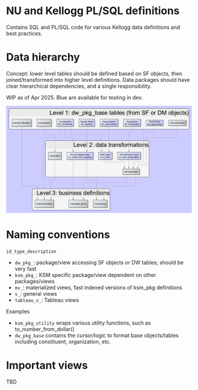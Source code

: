 # NU and Kellogg PL/SQL definitions

Contains SQL and PL/SQL code for various Kellogg data definitions and best practices.

# Data hierarchy

Concept: lower level tables should be defined based on SF objects, then joined/transformed into higher level definitions. Data packages should have clear hierarchical dependencies, and a single responsibility.

WIP as of Apr 2025. Blue are available for testing in dev.

![data_hierarchy.png](images/data_hierarchy.png "Proposed data hierarchy")

# Naming conventions

`id_type_description`

 * `dw_pkg_`: package/view accessing SF objects or DW tables; should be very fast
 * `ksm_pkg_`: KSM specific package/view dependent on other packages/views
 * `mv_`: materialized views, fast indexed versions of ksm_pkg definitions
 * `v_`: general views
 * `tableau_v_`: Tableau views

Examples

 * `ksm_pkg_utility` wraps various utility functions, such as to_number_from_dollar()
 * `dw_pkg_base` contains the cursor/logic to format base objects/tables including constituent, organization, etc.

# Important views

TBD